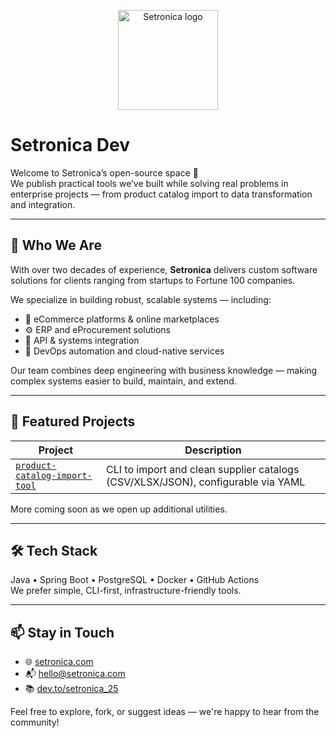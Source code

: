 <p align="center">
  <img src="https://raw.githubusercontent.com/setronica-dev/.github/main/setronica-logo.png" width="160" alt="Setronica logo">
</p>

# Setronica Dev

Welcome to Setronica’s open-source space 👋  
We publish practical tools we’ve built while solving real problems in enterprise projects — from product catalog import to data transformation and integration.

---

## 🧾 Who We Are

With over two decades of experience, **Setronica** delivers custom software solutions for clients ranging from startups to Fortune 100 companies.

We specialize in building robust, scalable systems — including:

- 🛒 eCommerce platforms & online marketplaces  
- ⚙️ ERP and eProcurement solutions  
- 🔗 API & systems integration  
- 🧰 DevOps automation and cloud-native services

Our team combines deep engineering with business knowledge — making complex systems easier to build, maintain, and extend.

---

## 🚀 Featured Projects

| Project | Description |
|--------|-------------|
| [`product-catalog-import-tool`](https://github.com/setronica-dev/product-catalog-import-tool) | CLI to import and clean supplier catalogs (CSV/XLSX/JSON), configurable via YAML |

More coming soon as we open up additional utilities.

---

## 🛠 Tech Stack

Java • Spring Boot • PostgreSQL • Docker • GitHub Actions  
We prefer simple, CLI-first, infrastructure-friendly tools.

---

## 📫 Stay in Touch

- 🌐 [setronica.com](https://setronica.com)
- 📬 [hello@setronica.com](mailto:contact@setronica.com)
- 📚 [dev.to/setronica_25](https://dev.to/setronica_25)

Feel free to explore, fork, or suggest ideas — we're happy to hear from the community!

